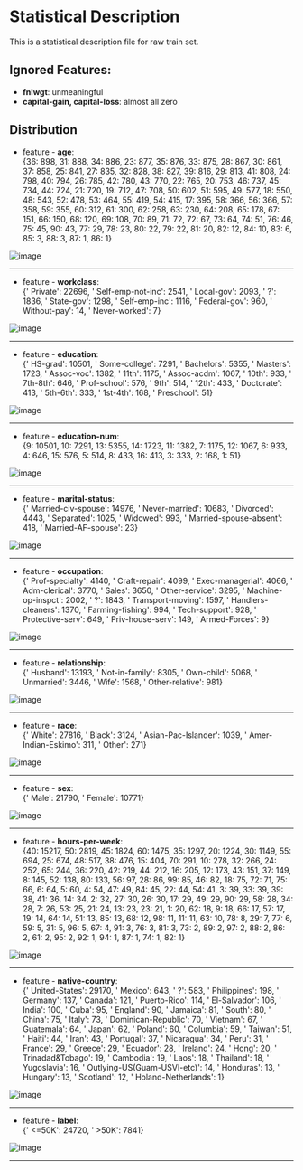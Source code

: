 # Statistical Description
This is a statistical description file for raw train set.


## Ignored Features:
- **fnlwgt**: unmeaningful
- **capital-gain, capital-loss**: almost all zero


## Distribution  

* feature - **age**:  
{36: 898, 31: 888, 34: 886, 23: 877, 35: 876, 33: 875, 28: 867, 30: 861, 37: 858, 25: 841, 27: 835, 32: 828, 38: 827, 39: 816, 29: 813, 41: 808, 24: 798, 40: 794, 26: 785, 42: 780, 43: 770, 22: 765, 20: 753, 46: 737, 45: 734, 44: 724, 21: 720, 19: 712, 47: 708, 50: 602, 51: 595, 49: 577, 18: 550, 48: 543, 52: 478, 53: 464, 55: 419, 54: 415, 17: 395, 58: 366, 56: 366, 57: 358, 59: 355, 60: 312, 61: 300, 62: 258, 63: 230, 64: 208, 65: 178, 67: 151, 66: 150, 68: 120, 69: 108, 70: 89, 71: 72, 72: 67, 73: 64, 74: 51, 76: 46, 75: 45, 90: 43, 77: 29, 78: 23, 80: 22, 79: 22, 81: 20, 82: 12, 84: 10, 83: 6, 85: 3, 88: 3, 87: 1, 86: 1}  

![image](http://github.com/fordhamcisc69302019springfinalproject/PreProcessing/raw/master/jpg/age.jpg)  

----  
* feature - **workclass**:  
{' Private': 22696, ' Self-emp-not-inc': 2541, ' Local-gov': 2093, ' ?': 1836, ' State-gov': 1298, ' Self-emp-inc': 1116, ' Federal-gov': 960, ' Without-pay': 14, ' Never-worked': 7}  

![image](http://github.com/fordhamcisc69302019springfinalproject/PreProcessing/raw/master/jpg/workclass.jpg)  

----  
* feature - **education**:  
{' HS-grad': 10501, ' Some-college': 7291, ' Bachelors': 5355, ' Masters': 1723, ' Assoc-voc': 1382, ' 11th': 1175, ' Assoc-acdm': 1067, ' 10th': 933, ' 7th-8th': 646, ' Prof-school': 576, ' 9th': 514, ' 12th': 433, ' Doctorate': 413, ' 5th-6th': 333, ' 1st-4th': 168, ' Preschool': 51}  

![image](http://github.com/fordhamcisc69302019springfinalproject/PreProcessing/raw/master/jpg/education.jpg)  

----  
* feature - **education-num**:  
{9: 10501, 10: 7291, 13: 5355, 14: 1723, 11: 1382, 7: 1175, 12: 1067, 6: 933, 4: 646, 15: 576, 5: 514, 8: 433, 16: 413, 3: 333, 2: 168, 1: 51}  

![image](http://github.com/fordhamcisc69302019springfinalproject/PreProcessing/raw/master/jpg/education-num.jpg)  

----  
* feature - **marital-status**:  
{' Married-civ-spouse': 14976, ' Never-married': 10683, ' Divorced': 4443, ' Separated': 1025, ' Widowed': 993, ' Married-spouse-absent': 418, ' Married-AF-spouse': 23}  

![image](http://github.com/fordhamcisc69302019springfinalproject/PreProcessing/raw/master/jpg/marital-status.jpg)  

----  
* feature - **occupation**:  
{' Prof-specialty': 4140, ' Craft-repair': 4099, ' Exec-managerial': 4066, ' Adm-clerical': 3770, ' Sales': 3650, ' Other-service': 3295, ' Machine-op-inspct': 2002, ' ?': 1843, ' Transport-moving': 1597, ' Handlers-cleaners': 1370, ' Farming-fishing': 994, ' Tech-support': 928, ' Protective-serv': 649, ' Priv-house-serv': 149, ' Armed-Forces': 9}  

![image](http://github.com/fordhamcisc69302019springfinalproject/PreProcessing/raw/master/jpg/occupation.jpg)  

----  
* feature - **relationship**:  
{' Husband': 13193, ' Not-in-family': 8305, ' Own-child': 5068, ' Unmarried': 3446, ' Wife': 1568, ' Other-relative': 981}  

![image](http://github.com/fordhamcisc69302019springfinalproject/PreProcessing/raw/master/jpg/relationship.jpg)  

----  
* feature - **race**:  
{' White': 27816, ' Black': 3124, ' Asian-Pac-Islander': 1039, ' Amer-Indian-Eskimo': 311, ' Other': 271}  

![image](http://github.com/fordhamcisc69302019springfinalproject/PreProcessing/raw/master/jpg/race.jpg)  

----  
* feature - **sex**:  
{' Male': 21790, ' Female': 10771}  

![image](http://github.com/fordhamcisc69302019springfinalproject/PreProcessing/raw/master/jpg/sex.jpg)  

----  
* feature - **hours-per-week**:  
{40: 15217, 50: 2819, 45: 1824, 60: 1475, 35: 1297, 20: 1224, 30: 1149, 55: 694, 25: 674, 48: 517, 38: 476, 15: 404, 70: 291, 10: 278, 32: 266, 24: 252, 65: 244, 36: 220, 42: 219, 44: 212, 16: 205, 12: 173, 43: 151, 37: 149, 8: 145, 52: 138, 80: 133, 56: 97, 28: 86, 99: 85, 46: 82, 18: 75, 72: 71, 75: 66, 6: 64, 5: 60, 4: 54, 47: 49, 84: 45, 22: 44, 54: 41, 3: 39, 33: 39, 39: 38, 41: 36, 14: 34, 2: 32, 27: 30, 26: 30, 17: 29, 49: 29, 90: 29, 58: 28, 34: 28, 7: 26, 53: 25, 21: 24, 13: 23, 23: 21, 1: 20, 62: 18, 9: 18, 66: 17, 57: 17, 19: 14, 64: 14, 51: 13, 85: 13, 68: 12, 98: 11, 11: 11, 63: 10, 78: 8, 29: 7, 77: 6, 59: 5, 31: 5, 96: 5, 67: 4, 91: 3, 76: 3, 81: 3, 73: 2, 89: 2, 97: 2, 88: 2, 86: 2, 61: 2, 95: 2, 92: 1, 94: 1, 87: 1, 74: 1, 82: 1}  

![image](http://github.com/fordhamcisc69302019springfinalproject/PreProcessing/raw/master/jpg/hours-per-week.jpg)  

----  
* feature - **native-country**:  
{' United-States': 29170, ' Mexico': 643, ' ?': 583, ' Philippines': 198, ' Germany': 137, ' Canada': 121, ' Puerto-Rico': 114, ' El-Salvador': 106, ' India': 100, ' Cuba': 95, ' England': 90, ' Jamaica': 81, ' South': 80, ' China': 75, ' Italy': 73, ' Dominican-Republic': 70, ' Vietnam': 67, ' Guatemala': 64, ' Japan': 62, ' Poland': 60, ' Columbia': 59, ' Taiwan': 51, ' Haiti': 44, ' Iran': 43, ' Portugal': 37, ' Nicaragua': 34, ' Peru': 31, ' France': 29, ' Greece': 29, ' Ecuador': 28, ' Ireland': 24, ' Hong': 20, ' Trinadad&Tobago': 19, ' Cambodia': 19, ' Laos': 18, ' Thailand': 18, ' Yugoslavia': 16, ' Outlying-US(Guam-USVI-etc)': 14, ' Honduras': 13, ' Hungary': 13, ' Scotland': 12, ' Holand-Netherlands': 1}  

![image](http://github.com/fordhamcisc69302019springfinalproject/PreProcessing/raw/master/jpg/native-country.jpg)  

----  
* feature - **label**:  
{' <=50K': 24720, ' >50K': 7841}  

![image](http://github.com/fordhamcisc69302019springfinalproject/PreProcessing/raw/master/jpg/label.jpg)  

----  
